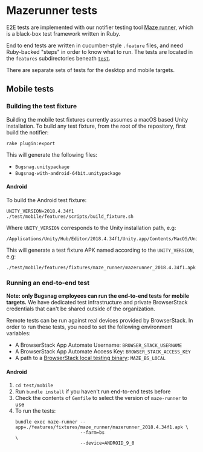 # Mazerunner tests

E2E tests are implemented with our notifier testing tool [Maze runner](https://github.com/bugsnag/maze-runner), 
which is a black-box test framework written in Ruby.

End to end tests are written in cucumber-style `.feature` files, and need Ruby-backed "steps" in order to know what 
to run. The tests are located in the `features` subdirectories beneath [`test`](/test/).

There are separate sets of tests for the desktop and mobile targets.  

## Mobile tests

### Building the test fixture

Building the mobile test fixtures currently assumes a macOS based Unity installation.  To build any test fixture, 
from the root of the repository, first build the notifier:
```
rake plugin:export
```
This will generate the following files:
* `Bugsnag.unitypackage`
* `Bugsnag-with-android-64bit.unitypackage`

#### Android

To build the Android test fixture:
```
UNITY_VERSION=2018.4.34f1 ./test/mobile/features/scripts/build_fixture.sh
```
Where `UNITY_VERSION` corresponds to the Unity installation path, e.g:
```
/Applications/Unity/Hub/Editor/2018.4.34f1/Unity.app/Contents/MacOS/Unity
```

This will generate a test fixture APK named according to the `UNITY_VERSION`, e.g:
```
./test/mobile/features/fixtures/maze_runner/mazerunner_2018.4.34f1.apk
```

### Running an end-to-end test

__Note: only Bugsnag employees can run the end-to-end tests for mobile targets.__ We have dedicated test infrastructure 
and private BrowserStack credentials that can't be shared outside of the organization.

Remote tests can be run against real devices provided by BrowserStack. In order to run these tests, you need to set 
the following environment variables:

- A BrowserStack App Automate Username: `BROWSER_STACK_USERNAME`
- A BrowserStack App Automate Access Key: `BROWSER_STACK_ACCESS_KEY`
- A path to a [BrowserStack local testing binary](https://www.browserstack.com/local-testing/app-automate): `MAZE_BS_LOCAL`

#### Android 

1. `cd test/mobile`
1. Run `bundle install` if you haven't run end-to-end tests before
1. Check the contents of `Gemfile` to select the version of `maze-runner` to use
1. To run the tests:
    ```shell script
    bundle exec maze-runner --app=./features/fixtures/maze_runner/mazerunner_2018.4.34f1.apk \
                            --farm=bs                                                        \
                            --device=ANDROID_9_0
    ```
